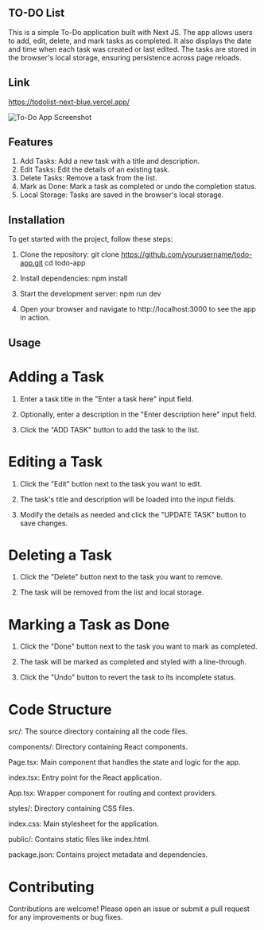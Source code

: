 ## TO-DO List

This is a simple To-Do application built with Next JS. The app allows users to add, edit, delete, and mark tasks as completed. It also displays the date and time when each task was created or last edited. The tasks are stored in the browser's local storage, ensuring persistence across page reloads.

## Link
https://todolist-next-blue.vercel.app/

![To-Do App Screenshot](../../prog/todolist/public/Todo-list.png)

## Features
1. Add Tasks: Add a new task with a title and description.
2. Edit Tasks: Edit the details of an existing task.
3. Delete Tasks: Remove a task from the list.
4. Mark as Done: Mark a task as completed or undo the completion status.
5. Local Storage: Tasks are saved in the browser's local storage.

## Installation
To get started with the project, follow these steps:

1. Clone the repository:
git clone https://github.com/yourusername/todo-app.git
cd todo-app

2. Install dependencies: npm install

3. Start the development server: npm run dev

4. Open your browser and navigate to http://localhost:3000 to see the app in action.

## Usage

# Adding a Task
1. Enter a task title in the "Enter a task here" input field.

2. Optionally, enter a description in the "Enter description here" input field.

3. Click the "ADD TASK" button to add the task to the list.

# Editing a Task
1. Click the "Edit" button next to the task you want to edit.

2. The task's title and description will be loaded into the input fields.

3. Modify the details as needed and click the "UPDATE TASK" button to save changes.

# Deleting a Task
1. Click the "Delete" button next to the task you want to remove.

2. The task will be removed from the list and local storage.

# Marking a Task as Done
1. Click the "Done" button next to the task you want to mark as completed.

2. The task will be marked as completed and styled with a line-through.

3. Click the "Undo" button to revert the task to its incomplete status.

# Code Structure

src/: The source directory containing all the code files.

components/: Directory containing React components.

Page.tsx: Main component that handles the state and logic for the app.

index.tsx: Entry point for the React application.

App.tsx: Wrapper component for routing and context providers.

styles/: Directory containing CSS files.

index.css: Main stylesheet for the application.

public/: Contains static files like index.html.

package.json: Contains project metadata and dependencies.


# Contributing

Contributions are welcome! Please open an issue or submit a pull request for any improvements or bug fixes.
